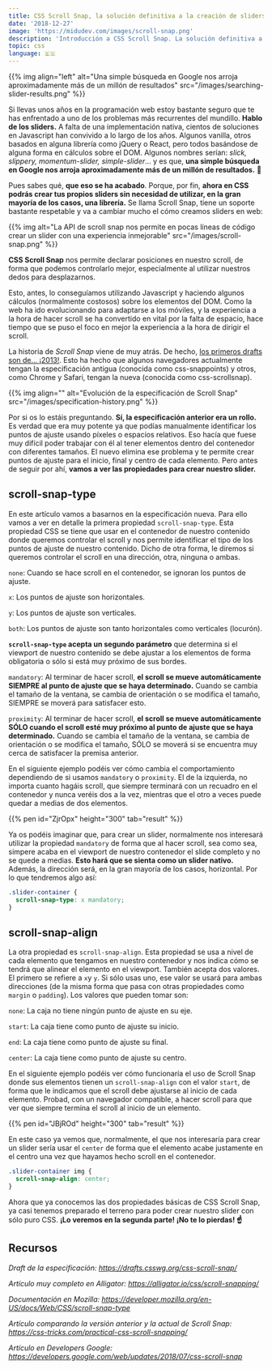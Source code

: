 ```yaml
---
title: CSS Scroll Snap, la solución definitiva a la creación de sliders en la web - Parte I
date: '2018-12-27'
image: 'https://midudev.com/images/scroll-snap.png'
description: 'Introducción a CSS Scroll Snap. La solución definitiva a la batalla infinita entre los desarrolladores web y la creación de sliders. Por fin.'
topic: css
language: 🇪🇸
---
```


{{% img align="left" alt="Una simple búsqueda en Google nos arroja aproximadamente más de un millón de resultados" src="/images/searching-slider-results.png" %}}

Si llevas unos años en la programación web estoy bastante seguro que te has enfrentado a uno de los problemas más recurrentes del mundillo. **Hablo de los sliders.** A falta de una implementación nativa, cientos de soluciones en Javascript han convivido a lo largo de los años. Algunos vanilla, otros basados en alguna librería como jQuery o React, pero todos basándose de alguna forma en cálculos sobre el DOM. Algunos nombres serían: *slick, slippery, momentum-slider, simple-slider*... y es que, **una simple búsqueda en Google nos arroja aproximadamente más de un millón de resultados.** 🤯

Pues sabes qué, **que eso se ha acabado**. Porque, por fin, **ahora en CSS podrás crear tus propios sliders sin necesidad de utilizar, en la gran mayoría de los casos, una librería.** Se llama Scroll Snap, tiene un soporte bastante respetable y va a cambiar mucho el cómo creamos sliders en web:

{{% img alt="La API de scroll snap nos permite en pocas líneas de código crear un slider con una experiencia inmejorable" src="/images/scroll-snap.png" %}}

**CSS Scroll Snap** nos permite declarar posiciones en nuestro scroll, de forma que podemos controlarlo mejor, especialmente al utilizar nuestros dedos para desplazarnos.

Esto, antes, lo conseguíamos utilizando Javascript y haciendo algunos cálculos (normalmente costosos) sobre los elementos del DOM. Como la web ha ido evolucionando para adaptarse a los móviles, y la experiencia a la hora de hacer scroll se ha convertido en vital por la falta de espacio, hace tiempo que se puso el foco en mejor la experiencia a la hora de dirigir el scroll.

La historia de *Scroll Snap* viene de muy atrás. De hecho, [los primeros drafts son de... ¡2013!](https://gist.github.com/majido/9900261e1b7e2b1eb180b01c03656b42). Esto ha hecho que algunos navegadores actualmente tengan la especificación antigua (conocida como css-snappoints) y otros, como Chrome y Safari, tengan la nueva (conocida como css-scrollsnap).

{{% img align="" alt="Evolución de la especificación de Scroll Snap" src="/images/specification-history.png" %}}

Por si os lo estáis preguntando. **Sí, la especificación anterior era un rollo.** Es verdad que era muy potente ya que podías manualmente identificar los puntos de ajuste usando píxeles o espacios relativos. Eso hacía que fuese muy difícil poder trabajar con él al tener elementos dentro del contenedor con diferentes tamaños. El nuevo elimina ese problema y te permite crear puntos de ajuste para el inicio, final y centro de cada elemento. Pero antes de seguir por ahí, **vamos a ver las propiedades para crear nuestro slider.**

## scroll-snap-type

En este artículo vamos a basarnos en la especificación nueva. Para ello vamos a ver en detalle la primera propiedad `scroll-snap-type`. Esta propiedad CSS se tiene que usar en el contenedor de nuestro contenido donde queremos controlar el scroll y nos permite identificar el tipo de los puntos de ajuste de nuestro contenido. Dicho de otra forma, le diremos si queremos controlar el scroll en una dirección, otra, ninguna o ambas.

`none`: Cuando se hace scroll en el contenedor, se ignoran los puntos de ajuste.

`x`: Los puntos de ajuste son horizontales.

`y`: Los puntos de ajuste son verticales.

`both`: Los puntos de ajuste son tanto horizontales como verticales (locurón).

**`scroll-snap-type` acepta un segundo parámetro** que determina si el viewport de nuestro contenido se debe ajustar a los elementos de forma obligatoria o sólo si está muy próximo de sus bordes.

`mandatory`: Al terminar de hacer scroll, **el scroll se mueve automáticamente SIEMPRE al punto de ajuste que se haya determinado.** Cuando se cambia el tamaño de la ventana, se cambia de orientación o se modifica el tamaño, SIEMPRE se moverá para satisfacer esto.

`proximity`: Al terminar de hacer scroll, **el scroll se mueve automáticamente SÓLO cuando el scroll esté muy próximo al punto de ajuste que se haya determinado.** Cuando se cambia el tamaño de la ventana, se cambia de orientación o se modifica el tamaño, SÓLO se moverá si se encuentra muy cerca de satisfacer la premisa anterior.

En el siguiente ejemplo podéis ver cómo cambia el comportamiento dependiendo de si usamos `mandatory` o `proximity`. El de la izquierda, no importa cuanto hagáis scroll, que siempre terminará con un recuadro en el contenedor y nunca veréis dos a la vez, mientras que el otro a veces puede quedar a medias de dos elementos.

{{% pen id="ZjrOpx" height="300" tab="result" %}}

Ya os podéis imaginar que, para crear un slider, normalmente nos interesará utilizar la propiedad `mandatory` de forma que al hacer scroll, sea como sea, simpere acaba en el viewport de nuestro contenedor el slide completo y no se quede a medias. **Esto hará que se sienta como un slider nativo.** Además, la dirección será, en la gran mayoría de los casos, horizontal. Por lo que tendremos algo así:

```css
.slider-container {
  scroll-snap-type: x mandatory;
}
```

## scroll-snap-align

La otra propiedad es `scroll-snap-align`. Esta propiedad se usa a nivel de cada elemento que tengamos en nuestro contenedor y nos indica cómo se tendrá que alinear el elemento en el viewport. También acepta dos valores. El primero se refiere a `x`y `y`. Si sólo usas uno, ese valor se usará para ambas direcciones (de la misma forma que pasa con otras propiedades como `margin` o `padding`). Los valores que pueden tomar son:

`none`: La caja no tiene ningún punto de ajuste en su eje.

`start`: La caja tiene como punto de ajuste su inicio.

`end`: La caja tiene como punto de ajuste su final.

`center`: La caja tiene como punto de ajuste su centro.

En el siguiente ejemplo podéis ver cómo funcionaría el uso de Scroll Snap donde sus elementos tienen un `scroll-snap-align` con el valor `start`, de forma que le indicamos que el scroll debe ajustarse al inicio de cada elemento. Probad, con un navegador compatible, a hacer scroll para que ver que siempre termina el scroll al inicio de un elemento.

{{% pen id="JBjROd" height="300" tab="result" %}}

En este caso ya vemos que, normalmente, el que nos interesaría para crear un slider sería usar el `center` de forma que el elemento acabe justamente en el centro una vez que hayamos hecho scroll en el contenedor.

```css
.slider-container img {
  scroll-snap-align: center;
}
```

Ahora que ya conocemos las dos propiedades básicas de CSS Scroll Snap, ya casi tenemos preparado el terreno para poder crear nuestro slider con sólo puro CSS. **¡Lo veremos en la segunda parte! ¡No te lo pierdas! ☝️**

## Recursos
*Draft de la especificación: https://drafts.csswg.org/css-scroll-snap/*

*Artículo muy completo en Alligator: https://alligator.io/css/scroll-snapping/*

*Documentación en Mozilla: https://developer.mozilla.org/en-US/docs/Web/CSS/scroll-snap-type*

*Artículo comparando la versión anterior y la actual de Scroll Snap: https://css-tricks.com/practical-css-scroll-snapping/*

*Artículo en Developers Google: https://developers.google.com/web/updates/2018/07/css-scroll-snap*